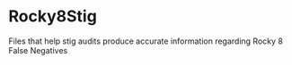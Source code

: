 # Rocky8Stig
Files that help stig audits produce accurate information regarding Rocky 8 False Negatives
